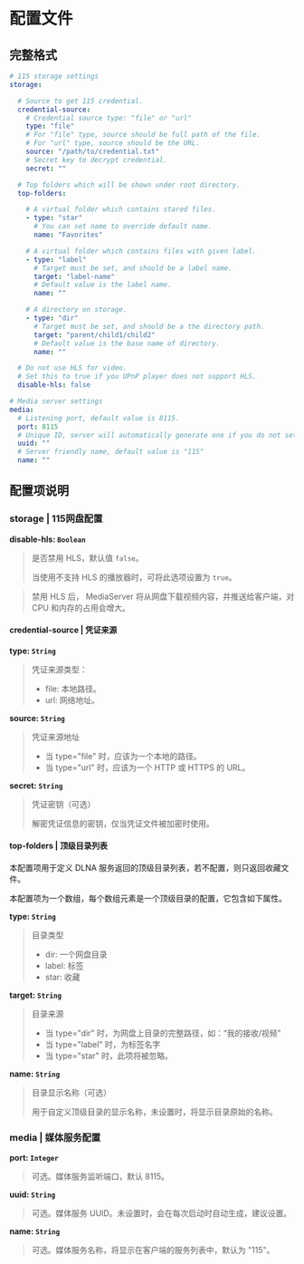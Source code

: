 # 配置文件

## 完整格式

```yaml
# 115 storage settings
storage:

  # Source to get 115 credential.
  credential-source:
    # Credential source type: "file" or "url"
    type: "file"
    # For "file" type, source should be full path of the file.
    # For "url" type, source should be the URL.
    source: "/path/to/credential.txt"
    # Secret key to decrypt credential.
    secret: ""

  # Top folders which will be shown under root directory.
  top-folders:

    # A virtual folder which contains stared files.
    - type: "star"
      # You can set name to override default name.
      name: "Favorites"

    # A virtual folder which contains files with given label.
    - type: "label"
      # Target must be set, and should be a label name.
      target: "label-name"
      # Default value is the label name.
      name: ""

    # A directory on storage.
    - type: "dir"
      # Target must be set, and should be a the directory path.
      target: "parent/child1/child2"
      # Default value is the base name of directory.
      name: ""

  # Do not use HLS for video.
  # Set this to true if you UPnP player does not support HLS.
  disable-hls: false

# Media server settings
media:
  # Listening port, default value is 8115.
  port: 8115
  # Unique ID, server will automatically generate one if you do not set.
  uuid: ""
  # Server friendly name, default value is "115"
  name: ""

```

## 配置项说明

### storage | 115网盘配置

**disable-hls: `Boolean`**

> 是否禁用 HLS，默认值 `false`。
> 
> 当使用不支持 HLS 的播放器时，可将此选项设置为 `true`。

> 禁用 HLS 后， MediaServer 将从网盘下载视频内容，并推送给客户端，对 CPU 和内存的占用会增大。

#### credential-source | 凭证来源

**type: `String`**

> 凭证来源类型：
>
> - file: 本地路径。
> - url: 网络地址。

**source: `String`**

> 凭证来源地址
>
> - 当 type="file" 时，应该为一个本地的路径。
> - 当 type="url" 时，应该为一个 HTTP 或 HTTPS 的 URL。

**secret: `String`**

> 凭证密钥（可选）
>
> 解密凭证信息的密钥，仅当凭证文件被加密时使用。

#### top-folders | 顶级目录列表

本配置项用于定义 DLNA 服务返回的顶级目录列表，若不配置，则只返回收藏文件。

本配置项为一个数组，每个数组元素是一个顶级目录的配置，它包含如下属性。

**type: `String`**

> 目录类型
>
> - dir: 一个网盘目录
> - label: 标签
> - star: 收藏

**target: `String`**

> 目录来源
>
> - 当 type="dir" 时，为网盘上目录的完整路径，如：“我的接收/视频”
> - 当 type="label" 时，为标签名字
> - 当 type="star" 时，此项将被忽略。

**name: `String`**

> 目录显示名称（可选）
>
> 用于自定义顶级目录的显示名称，未设置时，将显示目录原始的名称。

### media | 媒体服务配置

**port: `Integer`**

> 可选。媒体服务监听端口，默认 8115。

**uuid: `String`**

> 可选。媒体服务 UUID。未设置时，会在每次启动时自动生成，建议设置。

**name: `String`**

> 可选。媒体服务名称，将显示在客户端的服务列表中，默认为 "115"。
